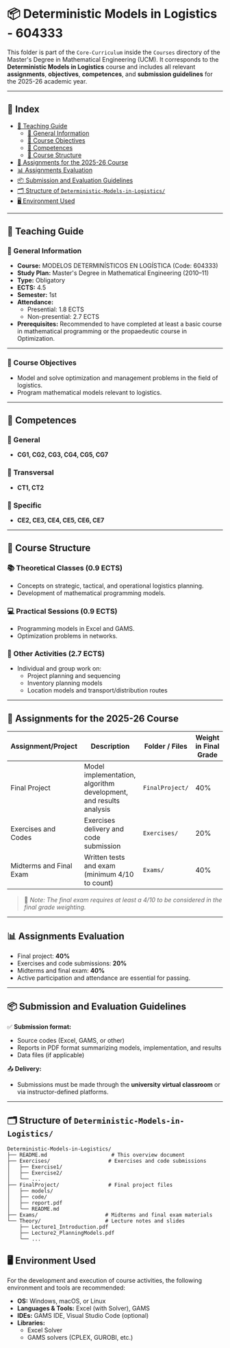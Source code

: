 
# 📦 Deterministic Models in Logistics - 604333

This folder is part of the `Core-Curriculum` inside the `Courses` directory of the Master's Degree in Mathematical Engineering (UCM). It corresponds to the **Deterministic Models in Logistics** course and includes all relevant **assignments**, **objectives**, **competences**, and **submission guidelines** for the 2025-26 academic year.

---

## 📑 Index

- [📘 Teaching Guide](#-teaching-guide)  
  - [📌 General Information](#-general-information)  
  - [🎯 Course Objectives](#-course-objectives)  
  - [🧠 Competences](#-competences)  
  - [🔄 Course Structure](#-course-structure)  
- [🧪 Assignments for the 2025-26 Course](#-assignments-for-the-2025-26-course)  
- [📊 Assignments Evaluation](#-assignments-evaluation)  
- [📦 Submission and Evaluation Guidelines](#-submission-and-evaluation-guidelines)  
- [🗂️ Structure of `Deterministic-Models-in-Logistics/`](#structure-deterministic-models-in-logistics)  
- [🖥️ Environment Used](#-environment-used)

---

## 📘 Teaching Guide

### 📌 General Information

- **Course:** MODELOS DETERMINÍSTICOS EN LOGÍSTICA (Code: 604333)  
- **Study Plan:** Master's Degree in Mathematical Engineering (2010–11)  
- **Type:** Obligatory  
- **ECTS:** 4.5  
- **Semester:** 1st  
- **Attendance:**  
  - Presential: 1.8 ECTS  
  - Non-presential: 2.7 ECTS  
- **Prerequisites:** Recommended to have completed at least a basic course in mathematical programming or the propaedeutic course in Optimization.

---

### 🎯 Course Objectives

- Model and solve optimization and management problems in the field of logistics.  
- Program mathematical models relevant to logistics.

---

## 🧠 Competences

### 🔹 General

- **CG1, CG2, CG3, CG4, CG5, CG7**

### 🔹 Transversal

- **CT1, CT2**

### 🔹 Specific

- **CE2, CE3, CE4, CE5, CE6, CE7**

---

## 🔄 Course Structure

### 📚 Theoretical Classes (0.9 ECTS)

- Concepts on strategic, tactical, and operational logistics planning.  
- Development of mathematical programming models.

### 💻 Practical Sessions (0.9 ECTS)

- Programming models in Excel and GAMS.  
- Optimization problems in networks.

### 🧪 Other Activities (2.7 ECTS)

- Individual and group work on:  
  - Project planning and sequencing  
  - Inventory planning models  
  - Location models and transport/distribution routes

---

## 🧪 Assignments for the 2025-26 Course

| Assignment/Project        | Description                                                      | Folder / Files               | Weight in Final Grade |
|--------------------------|------------------------------------------------------------------|-----------------------------|-----------------------|
| Final Project            | Model implementation, algorithm development, and results analysis | `FinalProject/`             | 40%                   |
| Exercises and Codes      | Exercises delivery and code submission                           | `Exercises/`                | 20%                   |
| Midterms and Final Exam  | Written tests and exam (minimum 4/10 to count)                  | `Exams/`                    | 40%                   |

> 📌 *Note: The final exam requires at least a 4/10 to be considered in the final grade weighting.*

---

## 📊 Assignments Evaluation

- Final project: **40%**  
- Exercises and code submissions: **20%**  
- Midterms and final exam: **40%**  
- Active participation and attendance are essential for passing.

---

## 📦 Submission and Evaluation Guidelines

✅ **Submission format:**

- Source codes (Excel, GAMS, or other)  
- Reports in PDF format summarizing models, implementation, and results  
- Data files (if applicable)

📤 **Delivery:**

- Submissions must be made through the **university virtual classroom** or via instructor-defined platforms.

---

## 🗂️ Structure of `Deterministic-Models-in-Logistics/`

```plaintext
Deterministic-Models-in-Logistics/
├── README.md                     # This overview document
├── Exercises/                   # Exercises and code submissions
│   ├── Exercise1/
│   ├── Exercise2/
│   └── ...
├── FinalProject/                # Final project files
│   ├── models/
│   ├── code/
│   ├── report.pdf
│   └── README.md
├── Exams/                      # Midterms and final exam materials
└── Theory/                     # Lecture notes and slides
    ├── Lecture1_Introduction.pdf
    ├── Lecture2_PlanningModels.pdf
    └── ...
```

## 🖥️ Environment Used

For the development and execution of course activities, the following environment and tools are recommended:

- **OS:** Windows, macOS, or Linux  
- **Languages & Tools:** Excel (with Solver), GAMS  
- **IDEs:** GAMS IDE, Visual Studio Code (optional)  
- **Libraries:**  
  - Excel Solver  
  - GAMS solvers (CPLEX, GUROBI, etc.)
